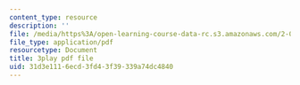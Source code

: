 ```yaml
---
content_type: resource
description: ''
file: /media/https%3A/open-learning-course-data-rc.s3.amazonaws.com/2-003sc-engineering-dynamics-fall-2011/31d3e1116ecd3fd43f39339a74dc4840_63sIgMvBuEQ.pdf
file_type: application/pdf
resourcetype: Document
title: 3play pdf file
uid: 31d3e111-6ecd-3fd4-3f39-339a74dc4840
---
```

